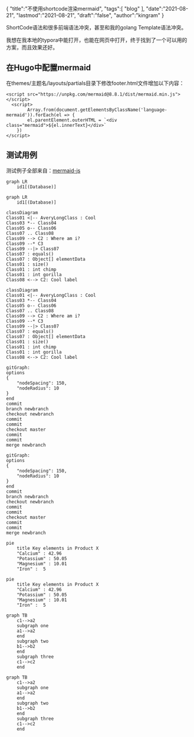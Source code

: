 {
  "title":"不使用shortcode渲染mermaid",
  "tags":[
    "blog"
  ],
  "date":"2021-08-21",
  "lastmod":"2021-08-21",
  "draft":"false",
  "author":"kingram"
}

ShortCode语法和很多前端语法冲突，甚至和我的golang Template语法冲突。

我想在我本地的typora中能打开，也能在网页中打开，终于找到了一个可以用的方案，而且效果还好。

## 在Hugo中配置mermaid
在themes/主题名/layouts/partials目录下修改footer.html文件增加以下内容：
```
<script src="https://unpkg.com/mermaid@8.8.1/dist/mermaid.min.js"></script>
  <script>
        Array.from(document.getElementsByClassName('language-mermaid')).forEach(el => {
        el.parentElement.outerHTML = `<div class="mermaid">${el.innerText}</div>`
    })
</script>
```
## 测试用例
测试例子全部来自：[mermaid-js](https://mermaid-js.github.io/mermaid/#/)
```
graph LR
    id1[(Database)]
```

```mermaid
graph LR
    id1[(Database)]
```

```
classDiagram
Class01 <|-- AveryLongClass : Cool
Class03 *-- Class04
Class05 o-- Class06
Class07 .. Class08
Class09 --> C2 : Where am i?
Class09 --* C3
Class09 --|> Class07
Class07 : equals()
Class07 : Object[] elementData
Class01 : size()
Class01 : int chimp
Class01 : int gorilla
Class08 <--> C2: Cool label
```

```mermaid
classDiagram
Class01 <|-- AveryLongClass : Cool
Class03 *-- Class04
Class05 o-- Class06
Class07 .. Class08
Class09 --> C2 : Where am i?
Class09 --* C3
Class09 --|> Class07
Class07 : equals()
Class07 : Object[] elementData
Class01 : size()
Class01 : int chimp
Class01 : int gorilla
Class08 <--> C2: Cool label
```

```
gitGraph:
options
{
    "nodeSpacing": 150,
    "nodeRadius": 10
}
end
commit
branch newbranch
checkout newbranch
commit
commit
checkout master
commit
commit
merge newbranch
```
```mermaid
gitGraph:
options
{
    "nodeSpacing": 150,
    "nodeRadius": 10
}
end
commit
branch newbranch
checkout newbranch
commit
commit
checkout master
commit
commit
merge newbranch
```


```
pie
    title Key elements in Product X
    "Calcium" : 42.96
    "Potassium" : 50.05
    "Magnesium" : 10.01
    "Iron" :  5
```
```mermaid
pie
    title Key elements in Product X
    "Calcium" : 42.96
    "Potassium" : 50.05
    "Magnesium" : 10.01
    "Iron" :  5
```


```
graph TB
    c1-->a2
    subgraph one
    a1-->a2
    end
    subgraph two
    b1-->b2
    end
    subgraph three
    c1-->c2
    end
```

```mermaid
graph TB
    c1-->a2
    subgraph one
    a1-->a2
    end
    subgraph two
    b1-->b2
    end
    subgraph three
    c1-->c2
    end
```






